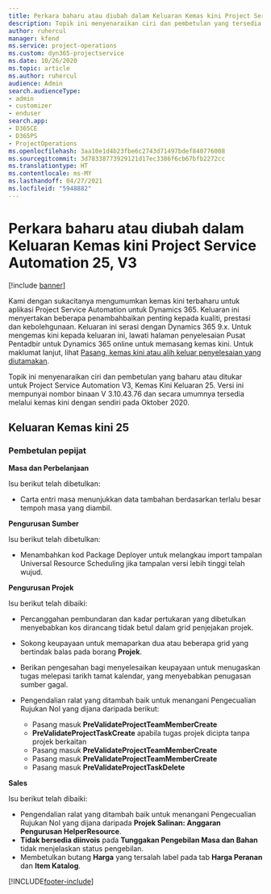```yaml
---
title: Perkara baharu atau diubah dalam Keluaran Kemas kini Project Service Automation 25, V3
description: Topik ini menyenaraikan ciri dan pembetulan yang tersedia dalam Kemas kini Project Service Automation Keluaran 25, V3.
author: ruhercul
manager: kfend
ms.service: project-operations
ms.custom: dyn365-projectservice
ms.date: 10/26/2020
ms.topic: article
ms.author: ruhercul
audience: Admin
search.audienceType:
- admin
- customizer
- enduser
search.app:
- D365CE
- D365PS
- ProjectOperations
ms.openlocfilehash: 3aa10e1d4b23fbe6c2743d71497bdef840776008
ms.sourcegitcommit: 3d78338773929121d17ec3386f6cb67bfb2272cc
ms.translationtype: HT
ms.contentlocale: ms-MY
ms.lasthandoff: 04/27/2021
ms.locfileid: "5948882"
---
```

# <a name="whats-new-or-changed-in-project-service-automation-update-release-25-v3"></a>Perkara baharu atau diubah dalam Keluaran Kemas kini Project Service Automation 25, V3

[!include [banner](../includes/psa-now-project-operations.md)]

Kami dengan sukacitanya mengumumkan kemas kini terbaharu untuk aplikasi Project Service Automation untuk Dynamics 365. Keluaran ini menyertakan beberapa penambahbaikan penting kepada kualiti, prestasi dan kebolehgunaan. Keluaran ini serasi dengan Dynamics 365 9.x. Untuk mengemas kini kepada keluaran ini, lawati halaman penyelesaian Pusat Pentadbir untuk Dynamics 365 online untuk memasang kemas kini. Untuk maklumat lanjut, lihat [Pasang, kemas kini atau alih keluar penyelesaian yang diutamakan](/power-platform/admin/install-remove-preferred-solution).

Topik ini menyenaraikan ciri dan pembetulan yang baharu atau ditukar untuk Project Service Automation V3, Kemas Kini Keluaran 25. Versi ini mempunyai nombor binaan V 3.10.43.76 dan secara umumnya tersedia melalui kemas kini dengan sendiri pada Oktober 2020.

## <a name="update-release-25"></a>Keluaran Kemas kini 25

### <a name="bug-fixes"></a>Pembetulan pepijat

**Masa dan Perbelanjaan**

Isu berikut telah dibetulkan:

- Carta entri masa menunjukkan data tambahan berdasarkan terlalu besar tempoh masa yang diambil.

**Pengurusan Sumber**

Isu berikut telah dibetulkan:

- Menambahkan kod Package Deployer untuk melangkau import tampalan Universal Resource Scheduling jika tampalan versi lebih tinggi telah wujud.

**Pengurusan Projek**

Isu berikut telah dibaiki:

- Percanggahan pembundaran dan kadar pertukaran yang dibetulkan menyebabkan kos dirancang tidak betul dalam grid penjejakan projek.
- Sokong keupayaan untuk memaparkan dua atau beberapa grid yang bertindak balas pada borang **Projek**.
- Berikan pengesahan bagi menyelesaikan keupayaan untuk menugaskan tugas melepasi tarikh tamat kalendar, yang menyebabkan penugasan sumber gagal.
- Pengendalian ralat yang ditambah baik untuk menangani Pengecualian Rujukan Nol yang dijana daripada berikut:

    - Pasang masuk **PreValidateProjectTeamMemberCreate**
    - **PreValidateProjectTaskCreate** apabila tugas projek dicipta tanpa projek berkaitan
    - Pasang masuk **PreValidateProjectTeamMemberCreate**
    - Pasang masuk **PreValidateProjectTeamMemberCreate**
    - Pasang masuk **PreValidateProjectTaskDelete**

**Sales**

Isu berikut telah dibaiki:

- Pengendalian ralat yang ditambah baik untuk menangani Pengecualian Rujukan Nol yang dijana daripada **Projek Salinan: Anggaran Pengurusan HelperResource**.
- **Tidak bersedia diinvois** pada **Tunggakan Pengebilan Masa dan Bahan** tidak menjelaskan status pengebilan.
- Membetulkan butang **Harga** yang tersalah label pada tab **Harga Peranan** dan **Item Katalog**.


[!INCLUDE[footer-include](../includes/footer-banner.md)]
